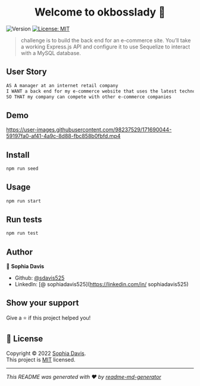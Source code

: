 <h1 align="center">Welcome to okbosslady 👋</h1>
<p>
  <img alt="Version" src="https://img.shields.io/badge/version-1.0.0-blue.svg?cacheSeconds=2592000" />
  <a href=" (https://opensource.org/licenses/MIT)" target="_blank">
    <img alt="License: MIT" src="https://img.shields.io/badge/License-MIT-yellow.svg" />
  </a>
</p>

> challenge is to build the back end for an e-commerce site. You’ll take a working Express.js API and configure it to use Sequelize to interact with a MySQL database.


## User Story

```sh
AS A manager at an internet retail company
I WANT a back end for my e-commerce website that uses the latest technologies
SO THAT my company can compete with other e-commerce companies
```

## Demo



https://user-images.githubusercontent.com/98237529/171690044-59197fa0-af41-4a9c-8d88-fbc858b0fbfd.mp4



## Install

```sh
npm run seed
```

## Usage

```sh
npm run start
```

## Run tests

```sh
npm run test
```

## Author

👤 **Sophia Davis**

* Github: [@sdavis525](https://github.com/sdavis525)
* LinkedIn: [@ sophiadavis525](https://linkedin.com/in/ sophiadavis525)

## Show your support

Give a ⭐️ if this project helped you!

## 📝 License

Copyright © 2022 [Sophia Davis](https://github.com/sdavis525).<br />
This project is [MIT]( (https://opensource.org/licenses/MIT)) licensed.

***
_This README was generated with ❤️ by [readme-md-generator](https://github.com/kefranabg/readme-md-generator)_
